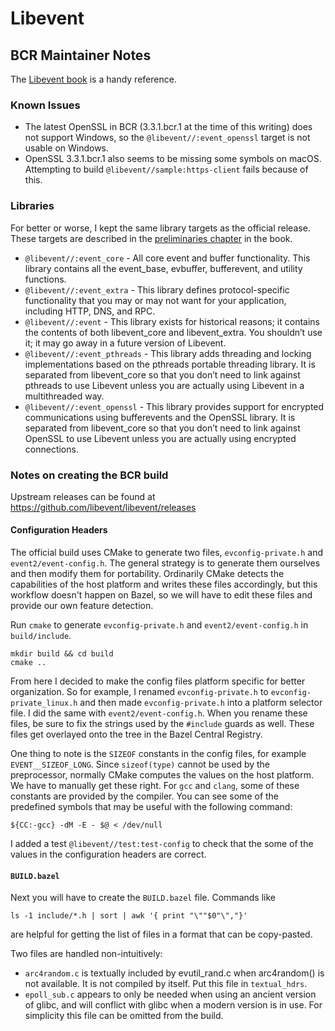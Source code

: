 # Libevent

## BCR Maintainer Notes

The [Libevent book](https://libevent.org/libevent-book/) is a handy reference.

### Known Issues

* The latest OpenSSL in BCR (3.3.1.bcr.1 at the time of this writing) does not
  support Windows, so the `@libevent//:event_openssl` target is not usable on
  Windows.
* OpenSSL 3.3.1.bcr.1 also seems to be missing some symbols on macOS. Attempting
  to build `@libevent//sample:https-client` fails because of this.

### Libraries

For better or worse, I kept the same library targets as the official
release. These targets are described in the [preliminaries
chapter](https://libevent.org/libevent-book/Ref0_meta.html) in the book.

* `@libevent//:event_core` - All core event and buffer functionality. This
  library contains all the event_base, evbuffer, bufferevent, and utility
  functions.
* `@libevent//:event_extra` - This library defines protocol-specific
  functionality that you may or may not want for your application, including
  HTTP, DNS, and RPC.
* `@libevent//:event` - This library exists for historical reasons; it contains
  the contents of both libevent_core and libevent_extra. You shouldn’t use it;
  it may go away in a future version of Libevent.
* `@libevent//:event_pthreads` - This library adds threading and locking
  implementations based on the pthreads portable threading library. It is
  separated from libevent_core so that you don’t need to link against pthreads
  to use Libevent unless you are actually using Libevent in a multithreaded way.
* `@libevent//:event_openssl` - This library provides support for encrypted
  communications using bufferevents and the OpenSSL library. It is separated
  from libevent_core so that you don’t need to link against OpenSSL to use
  Libevent unless you are actually using encrypted connections.

### Notes on creating the BCR build

Upstream releases can be found at https://github.com/libevent/libevent/releases

#### Configuration Headers

The official build uses CMake to generate two files, `evconfig-private.h` and
`event2/event-config.h`. The general strategy is to generate them ourselves and
then modify them for portability. Ordinarily CMake detects the capabilities of
the host platform and writes these files accordingly, but this workflow doesn't
happen on Bazel, so we will have to edit these files and provide our own feature
detection.

Run `cmake` to generate `evconfig-private.h` and `event2/event-config.h` in
`build/include`.

```shell
mkdir build && cd build
cmake ..
```

From here I decided to make the config files platform specific for better
organization. So for example, I renamed `evconfig-private.h` to
`evconfig-private_linux.h` and then made `evconfig-private.h` into a platform
selector file. I did the same with `event2/event-config.h`. When you rename
these files, be sure to fix the strings used by the `#include` guards as
well. These files get overlayed onto the tree in the Bazel Central Registry.

One thing to note is the `SIZEOF` constants in the config files, for example
`EVENT__SIZEOF_LONG`. Since `sizeof(type)` cannot be used by the preprocessor,
normally CMake computes the values on the host platform. We have to manually get
these right. For `gcc` and `clang`, some of these constants are provided by the
compiler. You can see some of the predefined symbols that may be useful with the
following command:

```shell
${CC:-gcc} -dM -E - $@ < /dev/null
```

I added a test `@libevent//test:test-config` to check that the some of the
values in the configuration headers are correct.

#### `BUILD.bazel`

Next you will have to create the `BUILD.bazel` file. Commands like 
```shell
ls -1 include/*.h | sort | awk '{ print "\""$0"\","}'
```
are helpful for getting the list of files in a format that can be copy-pasted.

Two files are handled non-intuitively:

* `arc4random.c` is textually included by evutil_rand.c when arc4random() is not
  available. It is not compiled by itself. Put this file in `textual_hdrs`.
* `epoll_sub.c` appears to only be needed when using an ancient version of
  glibc, and will conflict with glibc when a modern version is in use. For
  simplicity this file can be omitted from the build.
